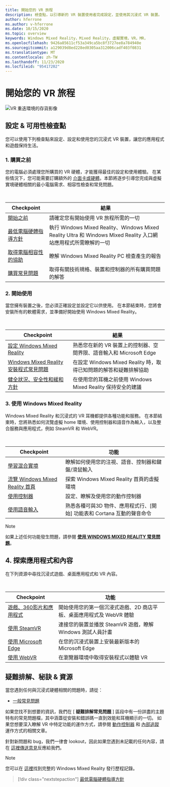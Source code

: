 ```yaml
---
title: 開始您的 VR 旅程
description: 檢查點，以引導新的 VR 裝置使用者完成設定，並使用其沉浸式 VR 裝置。
author: hferrone
ms.author: v-hferrone
ms.date: 10/15/2020
ms.topic: overview
keywords: Windows Mixed Reality，Mixed Reality，虛擬實境，VR，MR，
ms.openlocfilehash: 9426a85611cf53a349ca5bc8f3727ee8a784940e
ms.sourcegitcommit: a129039d8ed228ed0305aa312006cadf403f0831
ms.translationtype: MT
ms.contentlocale: zh-TW
ms.lasthandoff: 11/23/2020
ms.locfileid: "95417202"
---
```

# <a name="start-your-vr-journey"></a>開始您的 VR 旅程

![VR 重迭環境的存貨影像](images/mr-win32-slates-pinspanel.png)

## <a name="setup--usability-checkpoints"></a>設定 & 可用性檢查點

您可以使用下列檢查點來設定、設定和使用您的沉浸式 VR 裝置，讓您的應用程式和遊戲保持生活。

### <a name="1-before-you-buy"></a>1. 購買之前

您的電腦必須處理您所購買的 VR 硬體，才能獲得最佳的設定和使用體驗。 在某些情況下，您可能需要訂購額外的 [介面卡或硬體](recommended-adapters-for-windows-mixed-reality-capable-pcs.md)。本節將逐步引導您完成與虛擬實境硬體相關的最小電腦需求、相容性檢查和常見問題。

<br>

|  Checkpoint  |  結果  |
| --- | --- |
| [開始之前](before-you-start.md) | 請確定您有開始使用 VR 旅程所需的一切 |
| [最低電腦硬體指導方針](windows-mixed-reality-minimum-pc-hardware-compatibility-guidelines.md) | 執行 Windows Mixed Reality、Windows Mixed Reality Ultra 和 Windows Mixed Reality 入口網站應用程式所需瞭解的一切 |
| [取得電腦相容性的協助](get-help-with-pc-compatibility.md) | 瞭解 Windows Mixed Reality PC 檢查產生的報告 |
| [購買常見問題](before-you-buy-faqs.md) | 取得有關技術規格、裝置和控制器的所有購買問題的解答 |

### <a name="2-getting-started"></a>2. 開始使用

當您擁有裝置之後，您必須正確設定並設定它以供使用。 在本節結束時，您將會安裝所有的軟體需求，並準備好開始使用 Windows Mixed Reality。

<br>

|  Checkpoint  |  結果  |
| --- | --- |
| [設定 Windows Mixed Reality](set-up-windows-mixed-reality.md) | 熟悉您在新的 VR 裝置上的控制器、空間界限、語音輸入和 Microsoft Edge |
| [Windows Mixed Reality 安裝程式常見問題](wmr-setup-faq.md) | 在設定 Windows Mixed Reality 時，取得已知問題的解答和疑難排解協助 |
| [健全狀況、安全性和緩和方針](wmr-health-safety-comfort.md) | 在使用您的耳機之前使用 Windows Mixed Reality 保持安全的建議  |

### <a name="3-using-windows-mixed-reality"></a>3. 使用 Windows Mixed Reality

Windows Mixed Reality 和沉浸式的 VR 耳機都提供各種功能和服務。 在本節結束時，您將熟悉如何流覽虛擬 home 環境、使用控制器和語音作為輸入，以及整合服務與應用程式，例如 SteamVR 和 WebVR。

<br>

|  Checkpoint  |  功能  |
| --- | --- |
| [學習混合實境](learn-mixed-reality.md) | 瞭解如何使用您的注視、語音、控制器和鍵盤/滑鼠輸入 |
| [流覽 Windows Mixed Reality 首頁](your-mixed-reality-home.md) | 探索 Windows Mixed Reality 首頁的虛擬環境  |
| [使用控制器](controllers-in-wmr.md) | 設定、瞭解及使用您的動作控制器 |
| [使用語音輸入](using-speech-in-wmr.md) | 熟悉各種可與3D 物件、應用程式行、[開始] 功能表和 Cortana 互動的聲音命令 |

> [!NOTE]
> 如果上述任何功能發生問題，請參閱 **[使用 WINDOWS MIXED REALITY 常見問題](using-wmr-faq.md)**。

## <a name="4-discover-apps-and-content"></a>4. 探索應用程式和內容

在下列資源中尋找沉浸式遊戲、桌面應用程式和 VR 內容。 

<br>

|  Checkpoint  |  功能  |
| --- | --- |
| [遊戲、360影片和應用程式](using-games-and-apps-in-windows-mixed-reality.md) | 開始使用您的第一個沉浸式遊戲、2D 商店平板、桌面應用程式及 WebVR 體驗 |
| [使用 SteamVR](using-steamvr-with-windows-mixed-reality.md) | 連接您的裝置並播放 SteamVR 遊戲，瞭解 Windows 測試人員計畫 |
| [使用 Microsoft Edge](using-microsoft-edge.md) | 在您的沉浸式裝置上安裝最新版本的 Microsoft Edge |
| [使用 WebVR](webvr.md) | 在瀏覽器環境中取得安裝程式以體驗 VR |

## <a name="troubleshooting-tips--resources"></a>疑難排解、秘訣 & 資源

當您遇到任何與沉浸式硬體相關的問題時，請從：
 
* [一般常見問題](troubleshooting-windows-mixed-reality.md) 

如果您找不到想要的資訊，我們在 [ **疑難排解常見問題** ] 區段中有一份詳盡的主題特有的常見問題檔，其中涵蓋從安裝和錯誤碼一直到效能和耳機顯示的一切。 如果您想要深入瞭解 VR 中特定功能的運作方式，請參閱 [動作控制器](controllers-in-wmr.md) 和 [內部追蹤](tracking-system.md) 運作方式的相關文章。

針對新問題和 bug，我們一律會 lookout，因此如果您遇到未記載的任何內容，請在 [這裡傳送意見](filing-feedback.md)反應給我們。

> [!NOTE]
> 您可以在 [這裡](mixed-reality-software.md)找到完整的 Windows Mixed Reality 發行歷程記錄。

> [!div class="nextstepaction"]
> [最低電腦硬體指導方針](windows-mixed-reality-minimum-pc-hardware-compatibility-guidelines.md)

<br>